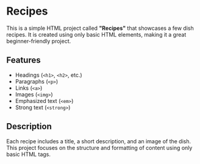 # Recipes

This is a simple HTML project called **"Recipes"** that showcases a few dish recipes. It is created using only basic HTML elements, making it a great beginner-friendly project.

## Features

- Headings (`<h1>`, `<h2>`, etc.)
- Paragraphs (`<p>`)
- Links (`<a>`)
- Images (`<img>`)
- Emphasized text (`<em>`)
- Strong text (`<strong>`)

## Description

Each recipe includes a title, a short description, and an image of the dish. This project focuses on the structure and formatting of content using only basic HTML tags.
